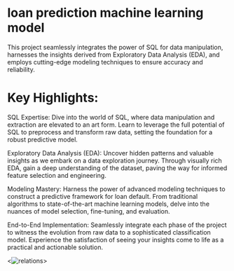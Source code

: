 # loan prediction machine learning model
This project seamlessly integrates the power of SQL for data manipulation, harnesses the insights derived from Exploratory Data Analysis (EDA), and employs cutting-edge modeling techniques to ensure accuracy and reliability.

# Key Highlights:

SQL Expertise: Dive into the world of SQL, where data manipulation and extraction are elevated to an art form. Learn to leverage the full potential of SQL to preprocess and transform raw data, setting the foundation for a robust predictive model.

Exploratory Data Analysis (EDA): Uncover hidden patterns and valuable insights as we embark on a data exploration journey. Through visually rich EDA, gain a deep understanding of the dataset, paving the way for informed feature selection and engineering.

Modeling Mastery: Harness the power of advanced modeling techniques to construct a predictive framework for loan default. From traditional algorithms to state-of-the-art machine learning models, delve into the nuances of model selection, fine-tuning, and evaluation.

End-to-End Implementation: Seamlessly integrate each phase of the project to witness the evolution from raw data to a sophisticated classification model. Experience the satisfaction of seeing your insights come to life as a practical and actionable solution.

<![relations](https://github.com/Stanitaa/loan-prediction-machine-learning-model/assets/152231834/6a6f31e2-5920-4ef8-a529-0e770b273412)>

